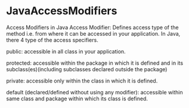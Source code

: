 # JavaAccessModifiers
Access Modifiers in Java
Access Modifier: Defines access type of the method i.e. from where it can be accessed in your application. In Java, there 4 type of the access specifiers. 

public: accessible in all class in your application.

protected: accessible within the package in which it is defined and in its subclass(es)(including subclasses declared outside the package)

private: accessible only within the class in which it is defined.

default (declared/defined without using any modifier): accessible within same class and package within which its class is defined.

